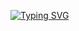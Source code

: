 <!--### Hi there 👋-->
[![Typing SVG](https://readme-typing-svg.demolab.com?font=Fira+Code&pause=1000&color=00FF41&center=true&multiline=true&width=435&lines=Yavor+Petkov;I+am+a+studen+in+SofUni)](https://git.io/typing-svg)
<!--
**fabriciovd/fabriciovd** is a ✨ _special_ ✨ repository because its `README.md` (this file) appears on your GitHub profile.

Here are some ideas to get you started:

- 🔭 I’m currently working on ...
- 🌱 I’m currently learning ...
- 👯 I’m looking to collaborate on ...
- 🤔 I’m looking for help with ...
- 💬 Ask me about ...
- 📫 How to reach me: ...
- 😄 Pronouns: ...
- ⚡ Fun fact: ...
-->
